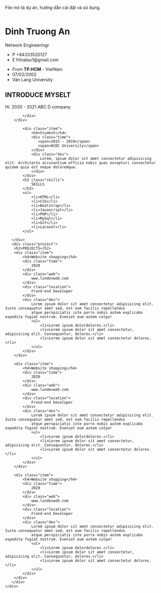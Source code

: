 File mô tả dự án, hướng dẫn cài đặt và sử dụng.


<!DOCTYPE html>
<html lang="en">
<head>
    <meta charset="UTF-8">
    <meta http-equiv="X-UA-Compatible" content="IE=edge">
    <meta name="viewport" content="width=device-width, initial-scale=1.0">
    <title>Document</title>
    <link rel="stylesheet" href="style.css">
    <link rel="stylesheet" href="https://cdnjs.cloudflare.com/ajax/libs/font-awesome/6.2.1/css/all.min.css">
</head>
<body>
    <div class="container">
       <div class="avatar">
        <img src="https://i.pinimg.com/564x/eb/57/6f/eb576ff023487bcb1fa3ad61ee7b23ee.jpg" alt="">
       </div>
       <div class="name">
            <h1>Dinh Truong An</h1>
            <div class="specialize">Network Engineeringr </div>
            <ul class="contact">
                <li>
                    <span>P</span> +84333520127
                </li>
                <li>
                    <span>E</span> frtnatsu1@gmail.com
                </li>
            </ul>
       </div>
       <div class="info">
            <ul>
                <li>From <b>TP.HCM</b> - VietNam</li>
                <li>07/02/2002</li>
                <li>Văn Lang University</li>
            </ul>
       </div>
       <div class="intro">
        <h2>INTRODUCE MYSELT</h2>
        Hi. 
               <span>2020 - 2021</span>
               <span>ABC D company</span>
            </div>
            <div class="des">
                
            </div>
        </div>

            <div class="item">
                <h4>Student</h4>
                <div class="time">
                   <span>2015 - 2019</span>
                   <span>ACDC University</span>
                </div>
                <div class="des">
                    Lorem, ipsum dolor sit amet consectetur adipisicing elit. Architecto accusantium officia nobis quas excepturi consectetur quidem quia est neque doloremque.
                </div>
            </div>
            <h2 class="skills">
                SKILLS
            </h2>
            <ul>
                <li>HTML</li>
                <li>CSS</li>
                <li>Bootstrap</li>
                <li>Javascript</li>
                <li>PHP</li>
                <li>MySql</li>
                <li>Git</li>
                <li>Laravel</li>
            </ul>

       </div>
       <div class="project">
        <h2>PROJECTS</h2>
        <div class="item">
            <h4>Website shopping</h4>
            <div class="time">
                2020
            </div>
            <div class="web">
                www.lundevweb.com
            </div>
            <div class="location">
                Frond-end Developer
            </div>
            <div class="des">
                Lorem ipsum dolor sit amet consectetur adipisicing elit. Iusto consequatur amet sed, est eum facilis repellendus 
                atque perspiciatis iste porro nobis autem explicabo expedita fugiat nostrum. Eveniet eum autem culpa!
                <ul>
                    <li>Lorem ipsum dolordolores.</li>
                    <li>Lorem ipsum dolor sit amet consectetur, adipisicing elit. Consequuntur, dolores.</li>
                    <li>Lorem ipsum dolor sit amet consectetur dolores.</li>
                </ul>
            </div>
        </div>

        <div class="item">
            <h4>Website shopping</h4>
            <div class="time">
                2020
            </div>
            <div class="web">
                www.lundevweb.com
            </div>
            <div class="location">
                Frond-end Developer
            </div>
            <div class="des">
                Lorem ipsum dolor sit amet consectetur adipisicing elit. Iusto consequatur amet sed, est eum facilis repellendus 
                atque perspiciatis iste porro nobis autem explicabo expedita fugiat nostrum. Eveniet eum autem culpa!
                <ul>
                    <li>Lorem ipsum dolordolores.</li>
                    <li>Lorem ipsum dolor sit amet consectetur, adipisicing elit. Consequuntur, dolores.</li>
                    <li>Lorem ipsum dolor sit amet consectetur dolores.</li>
                </ul>
            </div>
        </div>

        <div class="item">
            <h4>Website shopping</h4>
            <div class="time">
                2020
            </div>
            <div class="web">
                www.lundevweb.com
            </div>
            <div class="location">
                Frond-end Developer
            </div>
            <div class="des">
                Lorem ipsum dolor sit amet consectetur adipisicing elit. Iusto consequatur amet sed, est eum facilis repellendus 
                atque perspiciatis iste porro nobis autem explicabo expedita fugiat nostrum. Eveniet eum autem culpa!
                <ul>
                    <li>Lorem ipsum dolordolores.</li>
                    <li>Lorem ipsum dolor sit amet consectetur, adipisicing elit. Consequuntur, dolores.</li>
                    <li>Lorem ipsum dolor sit amet consectetur dolores.</li>
                </ul>
            </div>
        </div>
       </div>
    </div>
